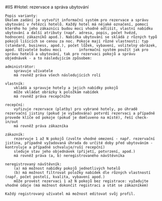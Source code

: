 #IIS 
#Hotel: rezervace a správa ubytování 

    Popis varianty:
    Úkolem zadání je vytvořit informační systém pro rezervace a správu ubytování v řetězci hotelů. Každý hotel má nějaké označení, pomocí kterého ho jeho zákazníci budou moci vhodně odlišit, vlastní nabídku ubytování a další atributy (např. adresa, popis, počet hvězd, hodnocení zákazníků apod.). Nabídka ubytování se skládá z různých typů pokojů lišících se cenou za noc. Pokoje mají různé vlastnosti: typ (standard, business, apod.), počet lůžek, vybavení, volitelný obrázek, apod. Uživatelé budou moci        informační systém použít jak pro správu hotelů a ubytování, tak pro rezervaci pokojů a správu objednávek - a to následujícím způsobem:

    administrátor:
        spravuje uživatele
        má rovněž práva všech následujících rolí

    vlastník:
        vkládá a spravuje hotely a jejich nabídky pokojů
        může vkládat obrázky k položkám nabídek
        má rovněž práva recepčního

    recepční:
        vyřizuje rezervace (platby) pro vybrané hotely, po úhradě rezervační jistiny (pokud je vyžadována) potvrdí rezervaci a případně provede klíče od pokoje (pokud je domluveno na místě), řeší check-in/out
        má rovněž práva zákazníka

    zákazník:
        rezervuje 1 až N pokojů (zvolte vhodné omezení - např. rezervační jistina, případně vyžadovaná úhrada do určité doby před ubytováním - kontroluje a případně schvaluje/ruší recepční)
        sleduje stav jeho objednávek (přijetí, potvrzení, apod.)
        má rovněž práva (a, b) neregistrovaného návštěvníka

    neregistrovaný návštěvník:
        (a) má možnost nabídky pokojů jednotlivých hotelů
        (b) má možnost filtrovat položky nabídek dle různých vlastností (např. počet postelí, kvalita, vybavení apod.)
        může provést rezervaci 1 až N pokojů bez registrace: vyžadujte vhodné údaje (má možnost dokončit registraci a stát se zákazníkem)

    Každý registrovaný uživatel má možnost editovat svůj profil.
